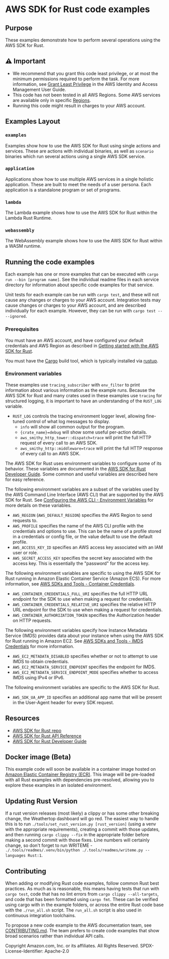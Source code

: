 # AWS SDK for Rust code examples

## Purpose

These examples demonstrate how to perform several operations using the AWS SDK for Rust.

## ⚠ Important

- We recommend that you grant this code least privilege, or at most the minimum permissions required to perform the task. For more information, see [Grant Least Privilege](https://docs.aws.amazon.com/IAM/latest/UserGuide/best-practices.html#grant-least-privilege) in the AWS Identity and Access Management User Guide.
- This code has not been tested in all AWS Regions. Some AWS services are available only in specific [Regions](https://aws.amazon.com/about-aws/global-infrastructure/regional-product-services).
- Running this code might result in charges to your AWS account.

## Examples Layout

### `examples`

Examples show how to use the AWS SDK for Rust using single actions and services. These are actions with individual binaries, as well as `scenario` binaries which run several actions using a single AWS SDK service.

### `application`

Applications show how to use multiple AWS services in a single holistic application. These are built to meet the needs of a user persona. Each application is a standalone program or set of programs.

### `lambda`

The Lambda example shows how to use the AWS SDK for Rust within the Lambda Rust Runtime.

### `webassembly`

The WebAssembly example shows how to use the AWS SDK for Rust within a WASM runtime.

## Running the code examples

Each example has one or more examples that can be executed with `cargo run --bin [program name]`.
See the individual readme files in each service directory for information about specific code examples for that service.

Unit tests for each example can be run with `cargo test`, and these will not cause any changes or charges to your AWS account.
Integration tests may cause changes or charges to your AWS account, and are described individually for each example.
However, they can be run with `cargo test -- --ignored`.

### Prerequisites

You must have an AWS account, and have configured your default credentials and AWS Region as described in [Getting started with the AWS SDK for Rust](https://docs.aws.amazon.com/sdk-for-rust/latest/dg/getting-started.html).

You must have the [Cargo](https://doc.rust-lang.org/cargo/) build tool, which is typically installed via [rustup](https://rustup.rs/).

### Environment variables

These examples use `tracing_subscriber` with `env_filter` to print information about various information as the example runs. Because the AWS SDK for Rust and many crates used in these examples use `tracing` for structured logging, it is important to have an understanding of the `RUST_LOG` variable.

- `RUST_LOG` controls the tracing environment logger level, allowing fine-tuned control of what log messages to display.
  - `info` will show all common output for the program.
  - `{crate_name}=debug` will show some useful per-action details.
  - `aws_smithy_http_tower::dispatch=trace` will print the full HTTP request of every call to an AWS SDK.
  - `aws_smithy_http::middleware=trace` will print the full HTTP response of every call to an AWS SDK.

The AWS SDK for Rust uses environment variables to configure some of its behavior.
These variables are documented in the [AWS SDK for Rust Developer Guide](https://docs.aws.amazon.com/sdk-for-rust/latest/dg/environment-variables.html).
Some common and useful variables are described here for easy reference.

The following environment variables are a subset of the variables used by the AWS Command Line Interface (AWS CLI) that are supported by the AWS SDK for Rust.
See [Configuring the AWS CLI - Environment Variables](https://docs.aws.amazon.com/cli/latest/userguide/cli-configure-envvars.html#envvars-list) for more details on these variables.

- `AWS_REGION` (`AWS_DEFAULT_REGION`) specifies the AWS Region to send requests to.
- `AWS_PROFILE` specifies the name of the AWS CLI profile with the credentials and options to use. This can be the name of a profile stored in a credentials or config file, or the value default to use the default profile.
- `AWS_ACCESS_KEY_ID` specifies an AWS access key associated with an IAM user or role.
- `AWS_SECRET_ACCESS_KEY` specifies the secret key associated with the access key. This is essentially the "password" for the access key.

The following environment variables are specific to using the AWS SDK for Rust running in Amazon Elastic Container Service (Amazon ECS).
For more information, see [AWS SDKs and Tools - Container Credentials](https://docs.aws.amazon.com/sdkref/latest/guide/feature-container-credentials.html).

- `AWS_CONTAINER_CREDENTIALS_FULL_URI` specifies the full HTTP URL endpoint for the SDK to use when making a request for credentials.
- `AWS_CONTAINER_CREDENTIALS_RELATIVE_URI` specifies the relative HTTP URL endpoint for the SDK to use when making a request for credentials.
- `AWS_CONTAINER_AUTHORIZATION_TOKEN` specifies the Authorization header on HTTP requests.

The following environment variables specify how Instance Metadata Service (IMDS) provides data about your instance when using the AWS SDK for Rust running in Amazon EC2.
See [AWS SDKs and Tools - IMDS Credentials](https://docs.aws.amazon.com/sdkref/latest/guide/feature-imds-credentials.html) for more information.

- `AWS_EC2_METADATA_DISABLED` specifies whether or not to attempt to use IMDS to obtain credentials.
- `AWS_EC2_METADATA_SERVICE_ENDPOINT` specifies the endpoint for IMDS.
- `AWS_EC2_METADATA_SERVICE_ENDPOINT_MODE` specifies whether to access IMDS using IPv4 or IPv6.

The following environment variables are specific to the AWS SDK for Rust.

- `AWS_SDK_UA_APP_ID` specifies an additional app name that will be present in the User-Agent header for every SDK request.

## Resources

- [AWS SDK for Rust repo](https://github.com/awslabs/aws-sdk-rust)
- [AWS SDK for Rust API Reference](https://docs.rs/releases/search?query=aws-sdk-)
- [AWS SDK for Rust Developer Guide](https://docs.aws.amazon.com/sdk-for-rust/latest/dg)

## Docker image (Beta)

This example code will soon be available in a container image
hosted on [Amazon Elastic Container Registry (ECR)](https://docs.aws.amazon.com/AmazonECR/latest/userguide/what-is-ecr.html). This image will be pre-loaded
with all Rust examples with dependencies pre-resolved, allowing you to explore
these examples in an isolated environment.

## Updating Rust Version

If a rust version releases (most likely) a clippy or has some other breaking change, the Weathertop dashboard will go red. The easiest way to handle this is to run `./tools/set_rust_version.py [rust_version]` (using a venv with the appropriate requirements), creating a commit with those updates, and then running `cargo clippy --fix` in the appropriate folder before making a second commit with those fixes. Line numbers will certainly change, so don't forget to run WRITEME - `./.tools/readmes/.venv/bin/python ./.tools/readmes/writeme.py --languages Rust:1`.

## Contributing

When adding or modifying Rust code examples, follow common Rust best practices.
As much as is reasonable, this means having tests that run with `cargo test`, code that has no lint errors from `cargo clippy --all-targets`, and code that has been formatted using `cargo fmt`.
These can be verified using cargo with in the example folders, or across the entire Rust code base with the `./run_all.sh` script.
The `run_all.sh` script is also used in continuous integration toolchains.

To propose a new code example to the AWS documentation team,
see [CONTRIBUTING.md](https://github.com/awsdocs/aws-doc-sdk-examples/blob/master/CONTRIBUTING.md).
The team prefers to create code examples that show broad scenarios rather than individual API calls.

Copyright Amazon.com, Inc. or its affiliates. All Rights Reserved. SPDX-License-Identifier: Apache-2.0
